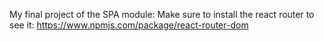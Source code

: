 My final project of the SPA module:
Make sure to install the react router to see it: https://www.npmjs.com/package/react-router-dom
